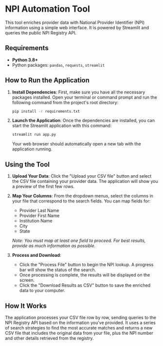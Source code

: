 # NPI Automation Tool

This tool enriches provider data with National Provider Identifier (NPI) information using a simple web interface. It is powered by Streamlit and queries the public NPI Registry API.

## Requirements

- **Python 3.8+**
- Python packages: `pandas`, `requests`, `streamlit`

## How to Run the Application

1.  **Install Dependencies**:
    First, make sure you have all the necessary packages installed. Open your terminal or command prompt and run the following command from the project's root directory:

    ```bash
    pip install -r requirements.txt
    ```

2.  **Launch the Application**:
    Once the dependencies are installed, you can start the Streamlit application with this command:

    ```bash
    streamlit run app.py
    ```

    Your web browser should automatically open a new tab with the application running.

## Using the Tool

1.  **Upload Your Data**:
    Click the "Upload your CSV file" button and select the CSV file containing your provider data. The application will show you a preview of the first few rows.

2.  **Map Your Columns**:
    From the dropdown menus, select the columns in your file that correspond to the search fields. You can map fields for:
    -   Provider Last Name
    -   Provider First Name
    -   Institution Name
    -   City
    -   State

    *Note: You must map at least one field to proceed. For best results, provide as much information as possible.*

3.  **Process and Download**:
    -   Click the "Process File" button to begin the NPI lookup. A progress bar will show the status of the search.
    -   Once processing is complete, the results will be displayed on the screen.
    -   Click the "Download Results as CSV" button to save the enriched data to your computer.

## How It Works

The application processes your CSV file row by row, sending queries to the NPI Registry API based on the information you've provided. It uses a series of search strategies to find the most accurate matches and returns a new CSV file that includes the original data from your file, plus the NPI number and other details retrieved from the registry.
